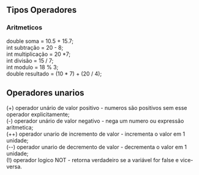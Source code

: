 ## Tipos Operadores

<h3>Aritmeticos</h3>

double soma = 10.5 + 15.7;<br>
int subtração = 20 - 8;<br>
int multiplicação = 20 *7;<br>
int divisão = 15 / 7;<br>
int modulo = 18 % 3;<br>
double resultado = (10 * 7) + (20 / 4);


## Operadores unarios
(+) operador unário de valor positivo - numeros são positivos sem esse operador explicitamente;<br>
(-) operador unário de valor negativo - nega um numero ou expressão aritmetica;<br>
(++) operador unario de incremento de valor - incrementa o valor em 1 unidade;<br>
(--) operador unario de decremento de valor - decrementa o valor em 1 unidade;<br>
(!) operador logico NOT - retorna verdadeiro se a variável for false e vice-versa.<br><br>


